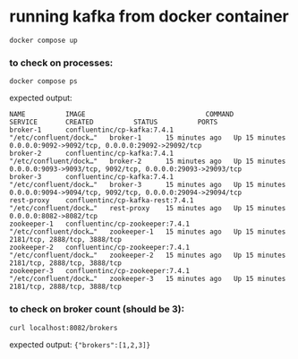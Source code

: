 # running kafka from docker container

`docker compose up`

### to check on processes:

`docker compose ps`

expected output:

```
NAME          IMAGE                              COMMAND                  SERVICE       CREATED          STATUS          PORTS
broker-1      confluentinc/cp-kafka:7.4.1        "/etc/confluent/dock…"   broker-1      15 minutes ago   Up 15 minutes   0.0.0.0:9092->9092/tcp, 0.0.0.0:29092->29092/tcp
broker-2      confluentinc/cp-kafka:7.4.1        "/etc/confluent/dock…"   broker-2      15 minutes ago   Up 15 minutes   0.0.0.0:9093->9093/tcp, 9092/tcp, 0.0.0.0:29093->29093/tcp
broker-3      confluentinc/cp-kafka:7.4.1        "/etc/confluent/dock…"   broker-3      15 minutes ago   Up 15 minutes   0.0.0.0:9094->9094/tcp, 9092/tcp, 0.0.0.0:29094->29094/tcp
rest-proxy    confluentinc/cp-kafka-rest:7.4.1   "/etc/confluent/dock…"   rest-proxy    15 minutes ago   Up 15 minutes   0.0.0.0:8082->8082/tcp
zookeeper-1   confluentinc/cp-zookeeper:7.4.1    "/etc/confluent/dock…"   zookeeper-1   15 minutes ago   Up 15 minutes   2181/tcp, 2888/tcp, 3888/tcp
zookeeper-2   confluentinc/cp-zookeeper:7.4.1    "/etc/confluent/dock…"   zookeeper-2   15 minutes ago   Up 15 minutes   2181/tcp, 2888/tcp, 3888/tcp
zookeeper-3   confluentinc/cp-zookeeper:7.4.1    "/etc/confluent/dock…"   zookeeper-3   15 minutes ago   Up 15 minutes   2181/tcp, 2888/tcp, 3888/tcp
```
### to check on broker count (should be 3):

`curl localhost:8082/brokers`

expected output: `{"brokers":[1,2,3]}`
